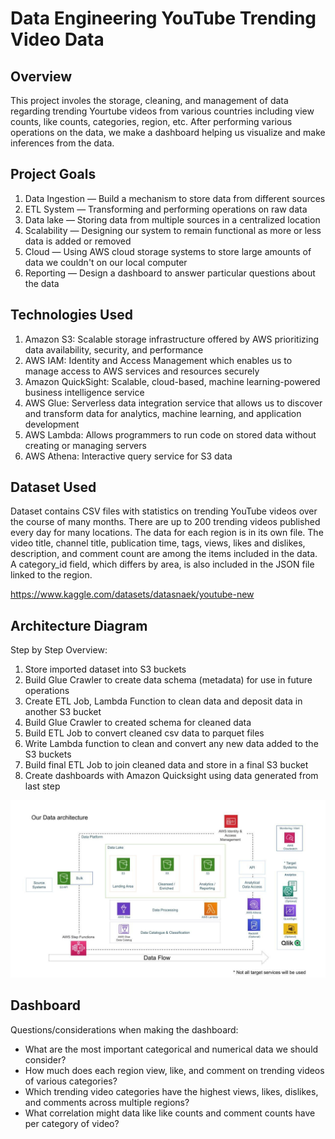 # Data Engineering YouTube Trending Video Data

## Overview
This project involes the storage, cleaning, and management of data regarding trending Yourtube videos from various countries including view counts, like counts, categories, region, etc.
After performing various operations on the data, we make a dashboard helping us visualize and make inferences from the data.

## Project Goals
1. Data Ingestion — Build a mechanism to store data from different sources
2. ETL System — Transforming and performing operations on raw data
3. Data lake — Storing data from multiple sources in a centralized location
4. Scalability — Designing our system to remain functional as more or less data is added or removed
5. Cloud — Using AWS cloud storage systems to store large amounts of data we couldn't on our local computer
6. Reporting — Design a dashboard to answer particular questions about the data

## Technologies Used
1. Amazon S3: Scalable storage infrastructure offered by AWS prioritizing data availability, security, and performance
2. AWS IAM: Identity and Access Management which enables us to manage access to AWS services and resources securely
3. Amazon QuickSight: Scalable, cloud-based, machine learning-powered business intelligence service
4. AWS Glue: Serverless data integration service that allows us to discover and transform data for analytics, machine learning, and application development
5. AWS Lambda: Allows programmers to run code on stored data without creating or managing servers
6. AWS Athena: Interactive query service for S3 data

## Dataset Used
Dataset contains CSV files with statistics on trending YouTube videos over the course of many months. There are up to 200 trending videos published every day for many locations. The data for each region is in its own file. The video title, channel title, publication time, tags, views, likes and dislikes, description, and comment count are among the items included in the data. A category_id field, which differs by area, is also included in the JSON file linked to the region.

https://www.kaggle.com/datasets/datasnaek/youtube-new

## Architecture Diagram
Step by Step Overview:
1. Store imported dataset into S3 buckets
2. Build Glue Crawler to create data schema (metadata) for use in future operations
3. Create ETL Job, Lambda Function to clean data and deposit data in another S3 bucket
4. Build Glue Crawler to created schema for cleaned data
5. Build ETL Job to convert cleaned csv data to parquet files
6. Write Lambda function to clean and convert any new data added to the S3 buckets
7. Build final ETL Job to join cleaned data and store in a final S3 bucket
8. Create dashboards with Amazon Quicksight using data generated from last step

<img src="architecture.jpeg">

## Dashboard
Questions/considerations when making the dashboard:
- What are the most important categorical and numerical data we should consider?
- How much does each region view, like, and comment on trending videos of various categories?
- Which trending video categories have the highest views, likes, dislikes, and comments across multiple regions?
- What correlation might data like like counts and comment counts have per category of video?
